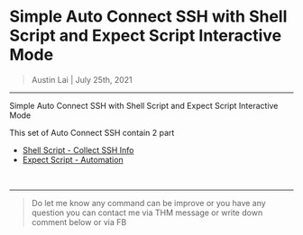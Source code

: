 # Simple Auto Connect SSH with Shell Script and Expect Script Interactive Mode


> Austin Lai | July 25th, 2021

---

<!-- Description -->

Simple Auto Connect SSH with Shell Script and Expect Script Interactive Mode

This set of Auto Connect SSH contain 2 part

- [Shell Script - Collect SSH Info]()
- [Expect Script - Automation]()

<!-- /Description -->

<br />



---

> Do let me know any command can be improve or you have any question you can contact me via THM message or write down comment below or via FB
